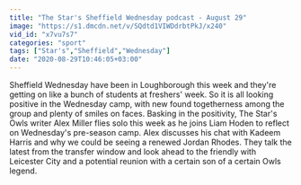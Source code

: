 ```yaml
---
title: "The Star's Sheffield Wednesday podcast - August 29"
image: "https://s1.dmcdn.net/v/SQdtd1VIWDdrbtPkJ/x240"
vid_id: "x7vu7s7"
categories: "sport"
tags: ["Star's","Sheffield","Wednesday"]
date: "2020-08-29T10:46:05+03:00"
---
```

Sheffield Wednesday have been in Loughborough this week and they're getting on like a bunch of students at freshers' week. So it is all looking positive in the Wednesday camp, with new found togetherness among the group and plenty of smiles on faces. Basking in the positivity, The Star's Owls writer Alex Miller flies solo this week as he joins Liam Hoden to reflect on Wednesday's pre-season camp. Alex discusses his chat with Kadeem Harris and why we could be seeing a renewed Jordan Rhodes. They talk the latest from the transfer window and look ahead to the friendly with Leicester City and a potential reunion with a certain son of a certain Owls legend.  <br>
